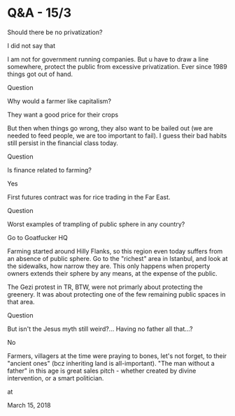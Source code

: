 # Q&A - 15/3
Should there be no privatization?

I did not say that

I am not for government running companies. But u have to draw a line somewhere, protect the public from excessive privatization. Ever since 1989 things got out of hand.

Question

Why would a farmer like capitalism?

They want a good price for their crops

But then when things go wrong, they also want to be bailed out (we are needed to feed people, we are too important to fail). I guess their bad habits still persist in the financial class today.

Question

Is finance related to farming?

Yes

First futures contract was for rice trading in the Far East.

Question

Worst examples of trampling of public sphere in any country?

Go to Goatfucker HQ

Farming started around Hilly Flanks, so this region even today suffers from an absence of public sphere. Go to the "richest" area in Istanbul, and look at the sidewalks, how narrow they are. This only happens when property owners extends their sphere by any means, at the expense of the public.

The Gezi protest in TR, BTW, were not primarly about protecting the greenery. It was about protecting one of the few remaining public spaces in that area.

Question

But isn't the Jesus myth still weird?... Having no father all that...?

No

Farmers, villagers at the time were praying to bones, let's not forget, to their "ancient ones" (bcz inheriting land is all-important). "The man without a father" in this age is great sales pitch - whether created by divine intervention, or a smart politician.







at

March 15, 2018















